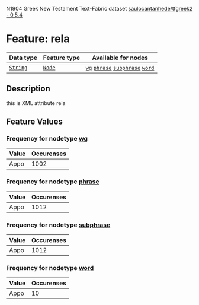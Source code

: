 N1904 Greek New Testament Text-Fabric dataset [saulocantanhede/tfgreek2 - 0.5.4](https://github.com/saulocantanhede/tfgreek2)
# Feature: rela
Data type|Feature type|Available for nodes
---|---|---
[`String`](featurebydatatype.md#string)|[`Node`](featurebytype.md#node)| [`wg`](featurebynodetype.md#wg)  [`phrase`](featurebynodetype.md#phrase)  [`subphrase`](featurebynodetype.md#subphrase)  [`word`](featurebynodetype.md#word) 
## Description
this is XML attribute rela
## Feature Values
### Frequency for nodetype [wg](featurebynodetype.md#wg)
Value|Occurenses
---|---
Appo|1002
### Frequency for nodetype [phrase](featurebynodetype.md#phrase)
Value|Occurenses
---|---
Appo|1012
### Frequency for nodetype [subphrase](featurebynodetype.md#subphrase)
Value|Occurenses
---|---
Appo|1012
### Frequency for nodetype [word](featurebynodetype.md#word)
Value|Occurenses
---|---
Appo|10
